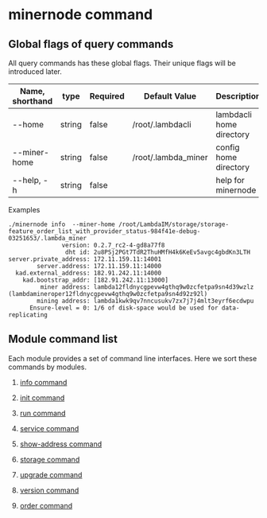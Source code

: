 # minernode command
## Global flags of query commands

All query commands has these global flags. Their unique flags will be introduced later.


| Name, shorthand| type   | Required | Default Value         | Description                                                          |
| --------------- | ----   | -------- | --------------------- | -------------------------------------------------------------------- |
| --home     | string | false    | /root/.lambdacli                    | lambdacli home directory |
| --miner-home        | string    | false    | /root/.lambda_miner                    | config home directory |
| --help, -h      | string | false    |                       | help for minernode |


Examples
```
./minernode info  --miner-home /root/LambdaIM/storage/storage-feature_order_list_with_provider_status-984f41e-debug-03251653/.lambda_miner 
               version: 0.2.7_rc2-4-gd8a77f8
                dht id: 2u8PSj2PGt7TdR2ThuHMfH4k6KeEv5avgc4gbdKn3LTH
server.private_address: 172.11.159.11:14001
        server.address: 172.11.159.11:14000
  kad.external_address: 182.91.242.11:14000
    kad.bootstrap_addr: [182.91.242.11:13000]
         miner address: lambda12fldnycgpevw4gthq9w0zcfetpa9sn4d39wzlz (lambdamineroper12fldnycgpevw4gthq9w0zcfetpa9sn4d92z92l)
        mining address: lambda1kwk9qv7nncusukv7zx7j7j4mlt3eyrf6ecdwpu
      Ensure-level = 0: 1/6 of disk-space would be used for data-replicating
```



## Module command list
Each module provides a set of command line interfaces. Here we sort these commands by modules.

1. [info command](info.md)

2. [init command](init.md)

3. [run command](run.md)

4. [service command](service.md)

5. [show-address command](show-address.md)

6. [storage command](storage.md)

7. [upgrade command](upgrade.md)

8. [version command](version.md)

9. [order command](order.md)
